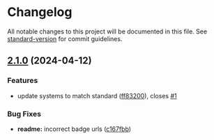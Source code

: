 # Changelog

All notable changes to this project will be documented in this file. See [standard-version](https://github.com/conventional-changelog/standard-version) for commit guidelines.

## [2.1.0](https://github.com/0NotApplicable0/inkdrop-nord-ui-theme/compare/v2.0.0...v2.1.0) (2024-04-12)


### Features

* update systems to match standard ([ff83200](https://github.com/0NotApplicable0/inkdrop-nord-ui-theme/commit/ff83200e2909dee9564a04262cef9763739fca04)), closes [#1](https://github.com/0NotApplicable0/inkdrop-nord-ui-theme/issues/1)


### Bug Fixes

* **readme:** incorrect badge urls ([c167fbb](https://github.com/0NotApplicable0/inkdrop-nord-ui-theme/commit/c167fbb704e509e81e573b399450f9c708246af3))
